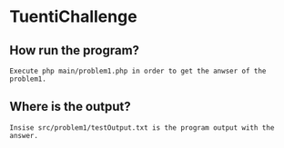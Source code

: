 # TuentiChallenge

## How run the program?
    Execute php main/problem1.php in order to get the anwser of the problem1.

## Where is the output?
    Insise src/problem1/testOutput.txt is the program output with the answer.